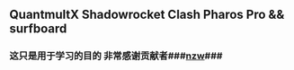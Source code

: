 ## QuantmultX Shadowrocket Clash Pharos Pro && surfboard<br>
### 这只是用于学习的目的 非常感谢贡献者###[nzw](https://fanyi.baidu.com/?aldtype=16047#zh/en/)###
